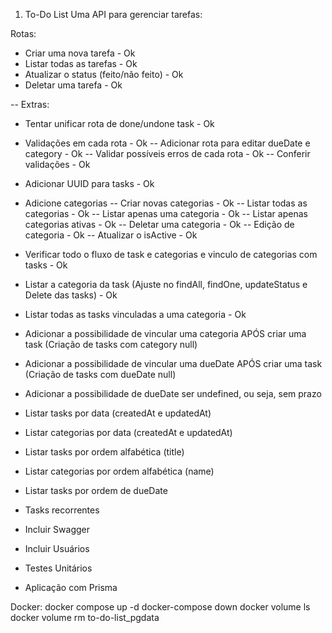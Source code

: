 1. To-Do List
   Uma API para gerenciar tarefas:

Rotas:

- Criar uma nova tarefa - Ok
- Listar todas as tarefas - Ok
- Atualizar o status (feito/não feito) - Ok
- Deletar uma tarefa - Ok

-- Extras:

- Tentar unificar rota de done/undone task - Ok
- Validações em cada rota - Ok
  -- Adicionar rota para editar dueDate e category - Ok
  -- Validar possíveis erros de cada rota - Ok
  -- Conferir validações - Ok
- Adicionar UUID para tasks - Ok
- Adicione categorias
  -- Criar novas categorias - Ok
  -- Listar todas as categorias - Ok
  -- Listar apenas uma categoria - Ok
  -- Listar apenas categorias ativas - Ok
  -- Deletar uma categoria - Ok
  -- Edição de categoria - Ok
  -- Atualizar o isActive - Ok
- Verificar todo o fluxo de task e categorias e vinculo de categorias com tasks - Ok
- Listar a categoria da task (Ajuste no findAll, findOne, updateStatus e Delete das tasks) - Ok
- Listar todas as tasks vinculadas a uma categoria - Ok
- Adicionar a possibilidade de vincular uma categoria APÓS criar uma task (Criação de tasks com category null)
- Adicionar a possibilidade de vincular uma dueDate APÓS criar uma task (Criação de tasks com dueDate null)
- Adicionar a possibilidade de dueDate ser undefined, ou seja, sem prazo
- Listar tasks por data (createdAt e updatedAt)
- Listar categorias por data (createdAt e updatedAt)
- Listar tasks por ordem alfabética (title)
- Listar categorias por ordem alfabética (name)
- Listar tasks por ordem de dueDate
- Tasks recorrentes

- Incluir Swagger
- Incluir Usuários
- Testes Unitários
- Aplicação com Prisma

Docker:
docker compose up -d
docker-compose down
docker volume ls
docker volume rm to-do-list_pgdata
